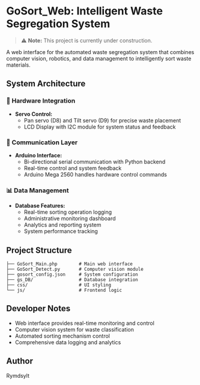 # GoSort_Web: Intelligent Waste Segregation System

> ⚠️ **Note:** This project is currently under construction.

A web interface for the automated waste segregation system that combines computer vision, robotics, and data management to intelligently sort waste materials.

## System Architecture

### 🤖 Hardware Integration
- **Servo Control:**
  - Pan servo (D8) and Tilt servo (D9) for precise waste placement
  - LCD Display with I2C module for system status and feedback

### 🔄 Communication Layer
- **Arduino Interface:**
  - Bi-directional serial communication with Python backend
  - Real-time control and system feedback
  - Arduino Mega 2560 handles hardware control commands

### 📊 Data Management
- **Database Features:**
  - Real-time sorting operation logging
  - Administrative monitoring dashboard
  - Analytics and reporting system
  - System performance tracking

## Project Structure
```
├── GoSort_Main.php        # Main web interface
├── GoSort_Detect.py       # Computer vision module
├── gosort_config.json     # System configuration
├── gs_DB/                 # Database integration
├── css/                   # UI styling
└── js/                    # Frontend logic
```

## Developer Notes
- Web interface provides real-time monitoring and control
- Computer vision system for waste classification
- Automated sorting mechanism control
- Comprehensive data logging and analytics

## Author
Rymdsylt
